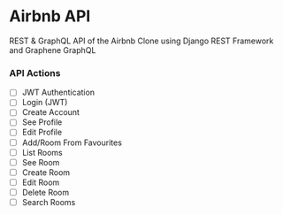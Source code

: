 # Airbnb API

REST & GraphQL API of the Airbnb Clone using Django REST Framework and Graphene GraphQL

### API Actions

- [ ] JWT Authentication
- [ ] Login (JWT)
- [ ] Create Account
- [ ] See Profile
- [ ] Edit Profile
- [ ] Add/Room From Favourites
- [ ] List Rooms
- [ ] See Room
- [ ] Create Room
- [ ] Edit Room
- [ ] Delete Room
- [ ] Search Rooms
